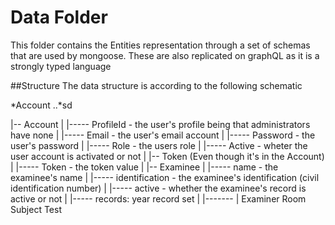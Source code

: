 # Data Folder
This folder contains the Entities representation through a set of schemas that are used by mongoose.
These are also replicated on graphQL as it is a strongly typed language

##Structure
The data structure is according to the following schematic

*Account
..*sd

|-- Account
|       |----- ProfileId - the user's profile being that administrators have none
|       |----- Email - the user's email account
|       |----- Password - the user's password
|       |----- Role - the users role
|       |----- Active - wheter the user account is activated or not
|
|-- Token (Even though it's in the Account)
|       |----- Token - the token value
|
|-- Examinee 
|       |----- name - the examinee's name
|       |----- identification - the examinee's identification (civil identification number)
|       |----- active - whether the examinee's record is active or not
|       |----- records: year record set
|                  |-------
|
Examiner
Room
Subject
Test